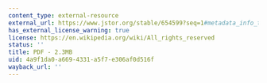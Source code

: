 ```yaml
---
content_type: external-resource
external_url: https://www.jstor.org/stable/654599?seq=1#metadata_info_tab_contents
has_external_license_warning: true
license: https://en.wikipedia.org/wiki/All_rights_reserved
status: ''
title: PDF - 2.3MB
uid: 4a9f1da0-a669-4331-a5f7-e306af0d516f
wayback_url: ''
---
```

